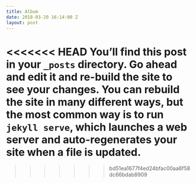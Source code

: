```yaml
---
title: Album
date: 2018-03-20 16:14:00 Z
layout: post
---
```


<<<<<<< HEAD
You’ll find this post in your `_posts` directory. Go ahead and edit it and re-build the site to see your changes. You can rebuild the site in many different ways, but the most common way is to run `jekyll serve`, which launches a web server and auto-regenerates your site when a file is updated.
=======

>>>>>>> bd51ea1677f4ed24bfac00aa6f58dc66bdab8909
